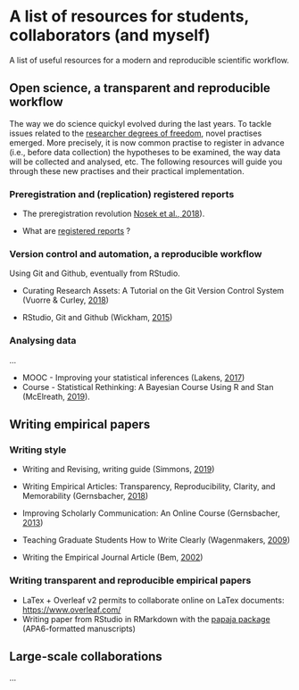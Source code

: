 # A list of resources for students, collaborators (and myself)

A list of useful resources for a modern and reproducible scientific workflow.

## Open science, a transparent and reproducible workflow

The way we do science quickyl evolved during the last years. To tackle issues related to the [researcher degrees of freedom](https://journals.sagepub.com/doi/full/10.1177/0956797611417632), novel practises emerged. More precisely, it is now common practise to register in advance (i.e., before data collection) the hypotheses to be examined, the way data will be collected and analysed, etc. The following resources will guide you through these new practises and their practical implementation.

### Preregistration and (replication) registered reports

* The preregistration revolution [Nosek et al., 2018](https://www.pnas.org/content/115/11/2600)).

* What are [registered reports](https://cos.io/rr/) ? 

### Version control and automation, a reproducible workflow

Using Git and Github, eventually from RStudio.

* Curating Research Assets: A Tutorial on the Git Version Control System (Vuorre & Curley, [2018](https://journals.sagepub.com/doi/abs/10.1177/2515245918754826))

* RStudio, Git and Github (Wickham, [2015](http://r-pkgs.had.co.nz/git.html))

### Analysing data

...

* MOOC - Improving your statistical inferences (Lakens, [2017](https://www.coursera.org/learn/statistical-inferences))
* Course - Statistical Rethinking: A Bayesian Course Using R and Stan (McElreath, [2019](https://github.com/rmcelreath/statrethinking_winter2019)).

## Writing empirical papers

### Writing style

* Writing and Revising, writing guide (Simmons, [2019](http://www.dansimons.com/resources/Simons_on_writing_1.5.pdf))

* Writing Empirical Articles: Transparency, Reproducibility, Clarity, and Memorability (Gernsbacher, [2018](https://journals.sagepub.com/doi/abs/10.1177/2515245918754485))

*  Improving Scholarly Communication: An Online Course (Gernsbacher, [2013](https://osf.io/c4xyq/))

* Teaching Graduate Students How to Write Clearly (Wagenmakers, [2009](http://www.ejwagenmakers.com/2009/TeachingTipsWriting.pdf))

* Writing the Empirical Journal Article (Bem, [2002](https://pdfs.semanticscholar.org/0403/b24ae2c7dbe81c05529436167646f1b21c08.pdf))

### Writing transparent and reproducible empirical papers

* LaTex + Overleaf v2 permits to collaborate online on LaTex documents: https://www.overleaf.com/
* Writing paper from RStudio in RMarkdown with the [papaja package](https://github.com/crsh/papaja) (APA6-formatted manuscripts)

## Large-scale collaborations

...
